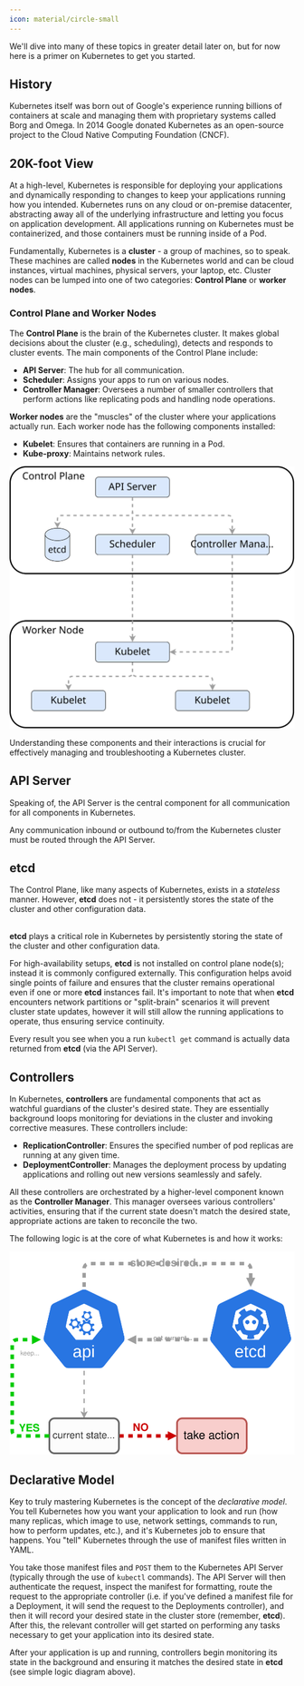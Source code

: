 ```yaml
---
icon: material/circle-small
---
```

We'll dive into many of these topics in greater detail later on, but for now here is a primer on Kubernetes to get you started.  


## History
Kubernetes itself was born out of Google's experience running billions of containers at scale and managing them with proprietary systems called Borg and Omega. In 2014 Google donated Kubernetes as an open-source project to the Cloud Native Computing Foundation (CNCF).

## 20K-foot View
At a high-level, Kubernetes is responsible for deploying your applications and dynamically responding to changes to keep your applications running how you intended. Kubernetes runs on any cloud or on-premise datacenter, abstracting away all of the underlying infrastructure and letting you focus on application development. All applications running on Kubernetes must be containerized, and those containers must be running inside of a Pod.  

Fundamentally, Kubernetes is a **cluster** - a group of machines, so to speak. These machines are called **nodes** in the Kubernetes world and can be cloud instances, virtual machines, physical servers, your laptop, etc.  Cluster nodes can be lumped into one of two categories: **Control Plane** or **worker nodes**.

<h3>Control Plane and Worker Nodes</h3>

The **Control Plane** is the brain of the Kubernetes cluster. It makes global decisions about the cluster (e.g., scheduling), detects and responds to cluster events. The main components of the Control Plane include:

- **API Server**: The hub for all communication.
- **Scheduler**: Assigns your apps to run on various nodes.
- **Controller Manager**: Oversees a number of smaller controllers that perform actions like replicating pods and handling node operations.

**Worker nodes** are the "muscles" of the cluster where your applications actually run. Each worker node has the following components installed:

- **Kubelet**: Ensures that containers are running in a Pod.
- **Kube-proxy**: Maintains network rules.

![overview](../../images/overview.svg)

Understanding these components and their interactions is crucial for effectively managing and troubleshooting a Kubernetes cluster.


## API Server
Speaking of, the API Server is the central component for all communication for all components in Kubernetes.  

Any communication inbound or outbound to/from the Kubernetes cluster must be routed through the API Server.

## etcd
The Control Plane, like many aspects of Kubernetes, exists in a *stateless* manner. However, **etcd** does not - it persistently stores the state of the cluster and other configuration data.  
<br>

**etcd** plays a critical role in Kubernetes by persistently storing the state of the cluster and other configuration data.
<br>

For high-availability setups, **etcd** is not installed on control plane node(s); instead it is commonly configured externally. This configuration helps avoid single points of failure and ensures that the cluster remains operational even if one or more **etcd** instances fail. It's important to note that when **etcd** encounters network partitions or "split-brain" scenarios it will prevent cluster state updates, however it will still allow the running applications to operate, thus ensuring service continuity.
<br>

Every result you see when you a run `kubectl get` command is actually data returned from **etcd** (via the API Server).

## Controllers
In Kubernetes, **controllers** are fundamental components that act as watchful guardians of the cluster's desired state. They are essentially background loops monitoring for deviations in the cluster and invoking corrective measures. These controllers include:

- **ReplicationController**: Ensures the specified number of pod replicas are running at any given time.
- **DeploymentController**: Manages the deployment process by updating applications and rolling out new versions seamlessly and safely.

All these controllers are orchestrated by a higher-level component known as the **Controller Manager**. This manager oversees various controllers' activities, ensuring that if the current state doesn't match the desired state, appropriate actions are taken to reconcile the two.


The following logic is at the core of what Kubernetes is and how it works:  

![control-loops](../../images/control-loops.svg)

## Declarative Model
Key to truly mastering Kubernetes is the concept of the *declarative model*. You tell Kubernetes how you want your application to look and run (how many replicas, which image to use, network settings, commands to run, how to perform updates, etc.), and it's Kubernetes job to ensure that happens. You "tell" Kubernetes through the use of manifest files written in YAML.  

You take those manifest files and `POST` them to the Kubernetes API Server (typically through the use of `kubectl` commands). The API Server will then authenticate the request, inspect the manifest for formatting, route the request to the appropriate controller (i.e. if you've defined a manifest file for a Deployment, it will send the request to the Deployments controller), and then it will record your desired state in the cluster store (remember, **etcd**). After this, the relevant controller will get started on performing any tasks necessary to get your application into its desired state.  

After your application is up and running, controllers begin monitoring its state in the background and ensuring it matches the desired state in **etcd** (see simple logic diagram above).
